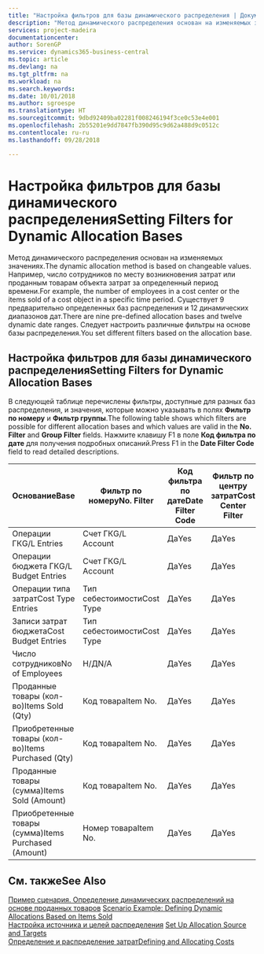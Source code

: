 ```yaml
---
title: "Настройка фильтров для базы динамического распределения | Документы Майкрософт"
description: "Метод динамического распределения основан на изменяемых значениях. Например, число сотрудников по месту возникновения затрат или проданным товарам объекта затрат за определенный период времени. Существует 9 предварительно определенных баз распределения и 12 динамических диапазонов дат. Следует настроить различные фильтры на основе базы распределения."
services: project-madeira
documentationcenter: 
author: SorenGP
ms.service: dynamics365-business-central
ms.topic: article
ms.devlang: na
ms.tgt_pltfrm: na
ms.workload: na
ms.search.keywords: 
ms.date: 10/01/2018
ms.author: sgroespe
ms.translationtype: HT
ms.sourcegitcommit: 9dbd92409ba02281f008246194f3ce0c53e4e001
ms.openlocfilehash: 2b55201e9dd7847fb390d95c9d62a488d9c0512c
ms.contentlocale: ru-ru
ms.lasthandoff: 09/28/2018

---
```

# <a name="setting-filters-for-dynamic-allocation-bases"></a><span data-ttu-id="9e48e-106">Настройка фильтров для базы динамического распределения</span><span class="sxs-lookup"><span data-stu-id="9e48e-106">Setting Filters for Dynamic Allocation Bases</span></span>
<span data-ttu-id="9e48e-107">Метод динамического распределения основан на изменяемых значениях.</span><span class="sxs-lookup"><span data-stu-id="9e48e-107">The dynamic allocation method is based on changeable values.</span></span> <span data-ttu-id="9e48e-108">Например, число сотрудников по месту возникновения затрат или проданным товарам объекта затрат за определенный период времени.</span><span class="sxs-lookup"><span data-stu-id="9e48e-108">For example, the number of employees in a cost center or the items sold of a cost object in a specific time period.</span></span> <span data-ttu-id="9e48e-109">Существует 9 предварительно определенных баз распределения и 12 динамических диапазонов дат.</span><span class="sxs-lookup"><span data-stu-id="9e48e-109">There are nine pre-defined allocation bases and twelve dynamic date ranges.</span></span> <span data-ttu-id="9e48e-110">Следует настроить различные фильтры на основе базы распределения.</span><span class="sxs-lookup"><span data-stu-id="9e48e-110">You set different filters based on the allocation base.</span></span>  

## <a name="setting-filters-for-dynamic-allocation-bases"></a><span data-ttu-id="9e48e-111">Настройка фильтров для базы динамического распределения</span><span class="sxs-lookup"><span data-stu-id="9e48e-111">Setting Filters for Dynamic Allocation Bases</span></span>  
 <span data-ttu-id="9e48e-112">В следующей таблице перечислены фильтры, доступные для разных баз распределения, и значения, которые можно указывать в полях **Фильтр по номеру** и **Фильтр группы**.</span><span class="sxs-lookup"><span data-stu-id="9e48e-112">The following table shows which filters are possible for different allocation bases and which values are valid in the **No. Filter** and **Group Filter** fields.</span></span> <span data-ttu-id="9e48e-113">Нажмите клавишу F1 в поле **Код фильтра по дате** для получения подробных описаний.</span><span class="sxs-lookup"><span data-stu-id="9e48e-113">Press F1 in the **Date Filter Code** field to read detailed descriptions.</span></span>  

|<span data-ttu-id="9e48e-114">**Основание**</span><span class="sxs-lookup"><span data-stu-id="9e48e-114">**Base**</span></span>|<span data-ttu-id="9e48e-115">**Фильтр по номеру**</span><span class="sxs-lookup"><span data-stu-id="9e48e-115">**No. Filter**</span></span>|<span data-ttu-id="9e48e-116">**Код фильтра по дате**</span><span class="sxs-lookup"><span data-stu-id="9e48e-116">**Date Filter Code**</span></span>|<span data-ttu-id="9e48e-117">**Фильтр по центру затрат**</span><span class="sxs-lookup"><span data-stu-id="9e48e-117">**Cost Center Filter**</span></span>|<span data-ttu-id="9e48e-118">**Фильтр по объекту затрат**</span><span class="sxs-lookup"><span data-stu-id="9e48e-118">**Cost Object Filter**</span></span>|<span data-ttu-id="9e48e-119">**Фильтр группы**</span><span class="sxs-lookup"><span data-stu-id="9e48e-119">**Group Filter**</span></span>|  
|--------------|----------------------------------------|----------------------------------------------|------------------------------------------------|------------------------------------------------|------------------------------------------|  
|<span data-ttu-id="9e48e-120">Операции ГК</span><span class="sxs-lookup"><span data-stu-id="9e48e-120">G/L Entries</span></span>|<span data-ttu-id="9e48e-121">Счет ГК</span><span class="sxs-lookup"><span data-stu-id="9e48e-121">G/L Account</span></span>|<span data-ttu-id="9e48e-122">Да</span><span class="sxs-lookup"><span data-stu-id="9e48e-122">Yes</span></span>|<span data-ttu-id="9e48e-123">Да</span><span class="sxs-lookup"><span data-stu-id="9e48e-123">Yes</span></span>|<span data-ttu-id="9e48e-124">Да</span><span class="sxs-lookup"><span data-stu-id="9e48e-124">Yes</span></span>|<span data-ttu-id="9e48e-125">Н/Д</span><span class="sxs-lookup"><span data-stu-id="9e48e-125">N/A</span></span>|  
|<span data-ttu-id="9e48e-126">Операции бюджета ГК</span><span class="sxs-lookup"><span data-stu-id="9e48e-126">G/L Budget Entries</span></span>|<span data-ttu-id="9e48e-127">Счет ГК</span><span class="sxs-lookup"><span data-stu-id="9e48e-127">G/L Account</span></span>|<span data-ttu-id="9e48e-128">Да</span><span class="sxs-lookup"><span data-stu-id="9e48e-128">Yes</span></span>|<span data-ttu-id="9e48e-129">Да</span><span class="sxs-lookup"><span data-stu-id="9e48e-129">Yes</span></span>|<span data-ttu-id="9e48e-130">Да</span><span class="sxs-lookup"><span data-stu-id="9e48e-130">Yes</span></span>|<span data-ttu-id="9e48e-131">Название бюджета ГК</span><span class="sxs-lookup"><span data-stu-id="9e48e-131">G/L Budget Name</span></span>|  
|<span data-ttu-id="9e48e-132">Операции типа затрат</span><span class="sxs-lookup"><span data-stu-id="9e48e-132">Cost Type Entries</span></span>|<span data-ttu-id="9e48e-133">Тип себестоимости</span><span class="sxs-lookup"><span data-stu-id="9e48e-133">Cost Type</span></span>|<span data-ttu-id="9e48e-134">Да</span><span class="sxs-lookup"><span data-stu-id="9e48e-134">Yes</span></span>|<span data-ttu-id="9e48e-135">Да</span><span class="sxs-lookup"><span data-stu-id="9e48e-135">Yes</span></span>|<span data-ttu-id="9e48e-136">Да</span><span class="sxs-lookup"><span data-stu-id="9e48e-136">Yes</span></span>|<span data-ttu-id="9e48e-137">Н/Д</span><span class="sxs-lookup"><span data-stu-id="9e48e-137">N/A</span></span>|  
|<span data-ttu-id="9e48e-138">Записи затрат бюджета</span><span class="sxs-lookup"><span data-stu-id="9e48e-138">Cost Budget Entries</span></span>|<span data-ttu-id="9e48e-139">Тип себестоимости</span><span class="sxs-lookup"><span data-stu-id="9e48e-139">Cost Type</span></span>|<span data-ttu-id="9e48e-140">Да</span><span class="sxs-lookup"><span data-stu-id="9e48e-140">Yes</span></span>|<span data-ttu-id="9e48e-141">Да</span><span class="sxs-lookup"><span data-stu-id="9e48e-141">Yes</span></span>|<span data-ttu-id="9e48e-142">Да</span><span class="sxs-lookup"><span data-stu-id="9e48e-142">Yes</span></span>|<span data-ttu-id="9e48e-143">Название бюджета</span><span class="sxs-lookup"><span data-stu-id="9e48e-143">Budget Name</span></span>|  
|<span data-ttu-id="9e48e-144">Число сотрудников</span><span class="sxs-lookup"><span data-stu-id="9e48e-144">No of Employees</span></span>|<span data-ttu-id="9e48e-145">Н/Д</span><span class="sxs-lookup"><span data-stu-id="9e48e-145">N/A</span></span>|<span data-ttu-id="9e48e-146">Да</span><span class="sxs-lookup"><span data-stu-id="9e48e-146">Yes</span></span>|<span data-ttu-id="9e48e-147">Да</span><span class="sxs-lookup"><span data-stu-id="9e48e-147">Yes</span></span>|<span data-ttu-id="9e48e-148">Да</span><span class="sxs-lookup"><span data-stu-id="9e48e-148">Yes</span></span>|<span data-ttu-id="9e48e-149">Н/Д</span><span class="sxs-lookup"><span data-stu-id="9e48e-149">N/A</span></span>|  
|<span data-ttu-id="9e48e-150">Проданные товары (кол-во)</span><span class="sxs-lookup"><span data-stu-id="9e48e-150">Items Sold (Qty)</span></span>|<span data-ttu-id="9e48e-151">Код товара</span><span class="sxs-lookup"><span data-stu-id="9e48e-151">Item No.</span></span>|<span data-ttu-id="9e48e-152">Да</span><span class="sxs-lookup"><span data-stu-id="9e48e-152">Yes</span></span>|<span data-ttu-id="9e48e-153">Да</span><span class="sxs-lookup"><span data-stu-id="9e48e-153">Yes</span></span>|<span data-ttu-id="9e48e-154">Да</span><span class="sxs-lookup"><span data-stu-id="9e48e-154">Yes</span></span>|<span data-ttu-id="9e48e-155">Учетная группа товаров</span><span class="sxs-lookup"><span data-stu-id="9e48e-155">Inventory Posting Group</span></span>|  
|<span data-ttu-id="9e48e-156">Приобретенные товары (кол-во)</span><span class="sxs-lookup"><span data-stu-id="9e48e-156">Items Purchased (Qty)</span></span>|<span data-ttu-id="9e48e-157">Код товара</span><span class="sxs-lookup"><span data-stu-id="9e48e-157">Item No.</span></span>|<span data-ttu-id="9e48e-158">Да</span><span class="sxs-lookup"><span data-stu-id="9e48e-158">Yes</span></span>|<span data-ttu-id="9e48e-159">Да</span><span class="sxs-lookup"><span data-stu-id="9e48e-159">Yes</span></span>|<span data-ttu-id="9e48e-160">Да</span><span class="sxs-lookup"><span data-stu-id="9e48e-160">Yes</span></span>|<span data-ttu-id="9e48e-161">Учетная группа товаров</span><span class="sxs-lookup"><span data-stu-id="9e48e-161">Inventory Posting Group</span></span>|  
|<span data-ttu-id="9e48e-162">Проданные товары (сумма)</span><span class="sxs-lookup"><span data-stu-id="9e48e-162">Items Sold (Amount)</span></span>|<span data-ttu-id="9e48e-163">Код товара</span><span class="sxs-lookup"><span data-stu-id="9e48e-163">Item No.</span></span>|<span data-ttu-id="9e48e-164">Да</span><span class="sxs-lookup"><span data-stu-id="9e48e-164">Yes</span></span>|<span data-ttu-id="9e48e-165">Да</span><span class="sxs-lookup"><span data-stu-id="9e48e-165">Yes</span></span>|<span data-ttu-id="9e48e-166">Да</span><span class="sxs-lookup"><span data-stu-id="9e48e-166">Yes</span></span>|<span data-ttu-id="9e48e-167">Учетная группа товаров</span><span class="sxs-lookup"><span data-stu-id="9e48e-167">Inventory Posting Group</span></span>|  
|<span data-ttu-id="9e48e-168">Приобретенные товары (сумма)</span><span class="sxs-lookup"><span data-stu-id="9e48e-168">Items Purchased (Amount)</span></span>|<span data-ttu-id="9e48e-169">Номер товара</span><span class="sxs-lookup"><span data-stu-id="9e48e-169">Item No.</span></span>|<span data-ttu-id="9e48e-170">Да</span><span class="sxs-lookup"><span data-stu-id="9e48e-170">Yes</span></span>|<span data-ttu-id="9e48e-171">Да</span><span class="sxs-lookup"><span data-stu-id="9e48e-171">Yes</span></span>|<span data-ttu-id="9e48e-172">Да</span><span class="sxs-lookup"><span data-stu-id="9e48e-172">Yes</span></span>|<span data-ttu-id="9e48e-173">Учетная группа товаров</span><span class="sxs-lookup"><span data-stu-id="9e48e-173">Inventory Posting Group</span></span>|  

## <a name="see-also"></a><span data-ttu-id="9e48e-174">См. также</span><span class="sxs-lookup"><span data-stu-id="9e48e-174">See Also</span></span>  
 <span data-ttu-id="9e48e-175">[Пример сценария. Определение динамических распределений на основе проданных товаров](finance-scenario-example-defining-dynamic-allocations-based-on-items-sold.md) </span><span class="sxs-lookup"><span data-stu-id="9e48e-175">[Scenario Example: Defining Dynamic Allocations Based on Items Sold](finance-scenario-example-defining-dynamic-allocations-based-on-items-sold.md) </span></span>  
 <span data-ttu-id="9e48e-176">[Настройка источника и целей распределения](finance-how-to-set-up-allocation-source-and-targets.md) </span><span class="sxs-lookup"><span data-stu-id="9e48e-176">[Set Up Allocation Source and Targets](finance-how-to-set-up-allocation-source-and-targets.md) </span></span>  
 [<span data-ttu-id="9e48e-177">Определение и распределение затрат</span><span class="sxs-lookup"><span data-stu-id="9e48e-177">Defining and Allocating Costs</span></span>](finance-define-and-allocate-costs.md)

